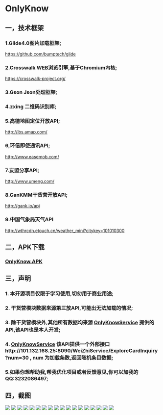 # OnlyKnow

## 一，技术框架

### 1.Glide4.0图片加载框架;
https://github.com/bumptech/glide

### 2.Crosswalk WEB浏览引擎,基于Chromium内核;
https://crosswalk-project.org/

### 3.Gson Json处理框架;

### 4.zxing 二维码识别库;

### 5.高德地图定位开放API;
http://lbs.amap.com/

### 6,环信即使通讯API;
http://www.easemob.com/

### 7.友盟分享API;
http://www.umeng.com/

### 8.GanKMM干货营开放API;
http://gank.io/api

### 9.中国气象局天气API
http://wthrcdn.etouch.cn/weather_mini?citykey=101010300

## 二，APK下载

### [OnlyKnow.APK](http://101.132.168.25:8090/WeiZhiService/APP/OnlyKnow.APK)

## 三，声明

### 1. 本开源项目仅限于学习使用,切勿用于商业用途;

### 2. 干货营模块数据来源第三放API,可能出无法加载的情况;

### 3. 除干货营模块外,其他所有数据均来源 [OnlyKnowService](http://101.132.168.25:8090/WeiZhiService/index.jsp) 提供的API,该API也是本人开发;

### 4. [OnlyKnowService](http://101.132.168.25:8090/WeiZhiService/index.jsp) 该API提供一个外部接口http://101.132.168.25:8090/WeiZhiService/ExploreCardInquiry?num=30 , num 为加载条数,返回随机条目数据;

### 5.如果你想帮助我,帮我优化项目或者反馈意见,你可以加我的QQ:3232086497;

## 四，截图

![](https://github.com/TongXingWen22/OnlyKnow/raw/master/screenshots/001.png)
![](https://github.com/TongXingWen22/OnlyKnow/raw/master/screenshots/002.png)
![](https://github.com/TongXingWen22/OnlyKnow/raw/master/screenshots/003.png)
![](https://github.com/TongXingWen22/OnlyKnow/raw/master/screenshots/004.png)
![](https://github.com/TongXingWen22/OnlyKnow/raw/master/screenshots/005.png)
![](https://github.com/TongXingWen22/OnlyKnow/raw/master/screenshots/006.png)
![](https://github.com/TongXingWen22/OnlyKnow/raw/master/screenshots/007.png)
![](https://github.com/TongXingWen22/OnlyKnow/raw/master/screenshots/008.png)
![](https://github.com/TongXingWen22/OnlyKnow/raw/master/screenshots/009.png)
![](https://github.com/TongXingWen22/OnlyKnow/raw/master/screenshots/010.png)
![](https://github.com/TongXingWen22/OnlyKnow/raw/master/screenshots/011.png)
![](https://github.com/TongXingWen22/OnlyKnow/raw/master/screenshots/012.png)
![](https://github.com/TongXingWen22/OnlyKnow/raw/master/screenshots/013.png)
![](https://github.com/TongXingWen22/OnlyKnow/raw/master/screenshots/014.png)
![](https://github.com/TongXingWen22/OnlyKnow/raw/master/screenshots/015.png)
![](https://github.com/TongXingWen22/OnlyKnow/raw/master/screenshots/016.png)
![](https://github.com/TongXingWen22/OnlyKnow/raw/master/screenshots/017.png)
![](https://github.com/TongXingWen22/OnlyKnow/raw/master/screenshots/018.png)
